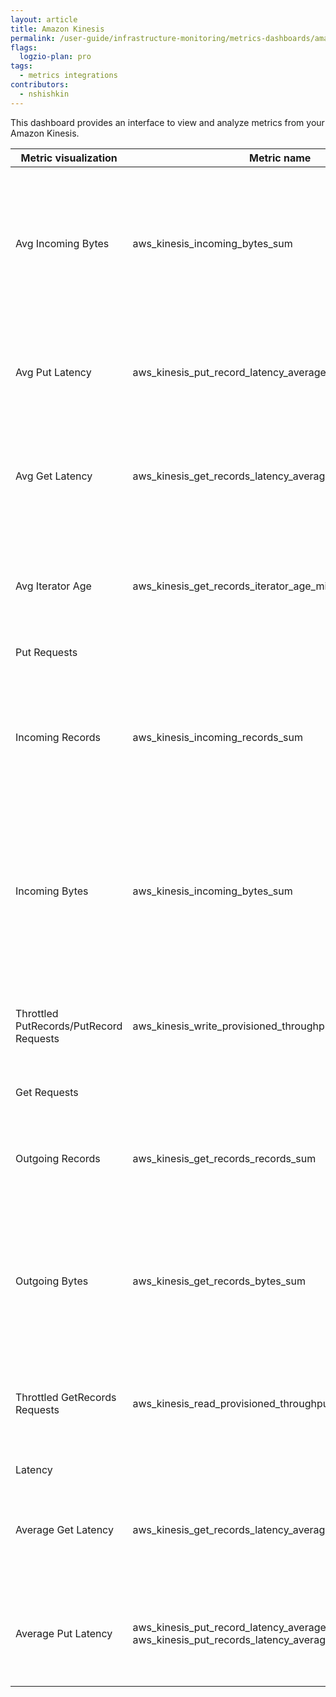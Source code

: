 ```yaml
---
layout: article
title: Amazon Kinesis 
permalink: /user-guide/infrastructure-monitoring/metrics-dashboards/amazon-kinesis.html 
flags:
  logzio-plan: pro
tags:
  - metrics integrations
contributors:
  - nshishkin
---
```


This dashboard provides an interface to view and analyze metrics from your Amazon Kinesis.

| Metric visualization                    | Metric name                                                                                | Description                                                                                                                     |
| --------------------------------------- | ------------------------------------------------------------------------------------------ | ------------------------------------------------------------------------------------------------------------------------------- |
| Avg Incoming Bytes    | aws\_kinesis\_incoming\_bytes\_sum   | The number of bytes ingested successfully into the delivery stream over the specified time period after throttling. |
| Avg Put Latency                         | aws\_kinesis\_put\_record\_latency\_average       | The time taken per PutRecord operation, measured over the specified time period.       |
| Avg Get Latency                         | aws\_kinesis\_get\_records\_latency\_average      | The time taken per GetRecord operation, measured over the specified time period.        |
| Avg Iterator Age                        | aws\_kinesis\_get\_records\_iterator\_age\_milliseconds\_average      | Difference between the age of the last record consumed and the latest record put to the stream.                                 |
| Put Requests     |
| Incoming Records        | aws\_kinesis\_incoming\_records\_sum   | The number of records ingested successfully into the delivery stream over the specified time period after throttling. |
| Incoming Bytes                          | aws\_kinesis\_incoming\_bytes\_sum        | The number of bytes ingested successfully into the delivery stream over the specified time period after throttling.  |
| Throttled PutRecords/PutRecord Requests | aws\_kinesis\_write\_provisioned\_throughput\_exceeded\_average    | The number of records rejected due to throttling for the stream over the specified time period.      |
| Get Requests    |
| Outgoing Records                        | aws\_kinesis\_get\_records\_records\_sum        | The number of records retrieved from the shard, measured over the specified time period.                                  |
| Outgoing Bytes                          | aws\_kinesis\_get\_records\_bytes\_sum      | The number of bytes retrieved from the Kinesis stream, measured over the specified time period.                                 |
| Throttled GetRecords Requests           | aws\_kinesis\_read\_provisioned\_throughput\_exceeded\_average     |  The number of GetRecords calls throttled for the stream over the specified time period.                                   |
| Latency     |
| Average Get Latency                     | aws\_kinesis\_get\_records\_latency\_average                                               |  The time taken per GetRecords operation, measured over the specified time period.                                         |
| Average Put Latency                     | aws\_kinesis\_put\_record\_latency\_average, aws\_kinesis\_put\_records\_latency\_average | The time taken per PutRecord operation, measured over the specified time period.                                                |
